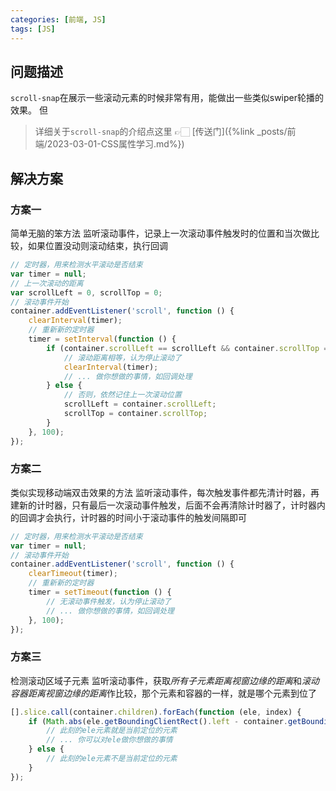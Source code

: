 ```yaml
---
categories: [前端, JS]
tags: [JS]
---
```


## 问题描述

`scroll-snap`在展示一些滚动元素的时候非常有用，能做出一些类似swiper轮播的效果。
但
>详细关于`scroll-snap`的介绍点这里 👉🏻 [传送门]({%link _posts/前端/2023-03-01-CSS属性学习.md%})

## 解决方案

### 方案一

简单无脑的笨方法
监听滚动事件，记录上一次滚动事件触发时的位置和当次做比较，如果位置没动则滚动结束，执行回调
```javascript
// 定时器，用来检测水平滚动是否结束
var timer = null;
// 上一次滚动的距离
var scrollLeft = 0, scrollTop = 0;
// 滚动事件开始
container.addEventListener('scroll', function () {
    clearInterval(timer);
    // 重新新的定时器
    timer = setInterval(function () {
        if (container.scrollLeft == scrollLeft && container.scrollTop == scrollTop) {
            // 滚动距离相等，认为停止滚动了
            clearInterval(timer);
            // ... 做你想做的事情，如回调处理
        } else {
            // 否则，依然记住上一次滚动位置
            scrollLeft = container.scrollLeft;
            scrollTop = container.scrollTop;
        }
    }, 100);
});
```

### 方案二

类似实现移动端双击效果的方法
监听滚动事件，每次触发事件都先清计时器，再建新的计时器，只有最后一次滚动事件触发，后面不会再清除计时器了，计时器内的回调才会执行，计时器的时间小于滚动事件的触发间隔即可
```javascript
// 定时器，用来检测水平滚动是否结束
var timer = null;
// 滚动事件开始
container.addEventListener('scroll', function () {
    clearTimeout(timer);
    // 重新新的定时器
    timer = setTimeout(function () {
        // 无滚动事件触发，认为停止滚动了
        // ... 做你想做的事情，如回调处理
    }, 100);
});
```

### 方案三

检测滚动区域子元素
监听滚动事件，获取*所有子元素距离视窗边缘的距离*和*滚动容器距离视窗边缘的距离*作比较，那个元素和容器的一样，就是哪个元素到位了
```javascript
[].slice.call(container.children).forEach(function (ele, index) {
    if (Math.abs(ele.getBoundingClientRect().left - container.getBoundingClientRect().left) < 10) {
        // 此刻的ele元素就是当前定位的元素
        // ... 你可以对ele做你想做的事情
    } else {
        // 此刻的ele元素不是当前定位的元素
    }
});
```

